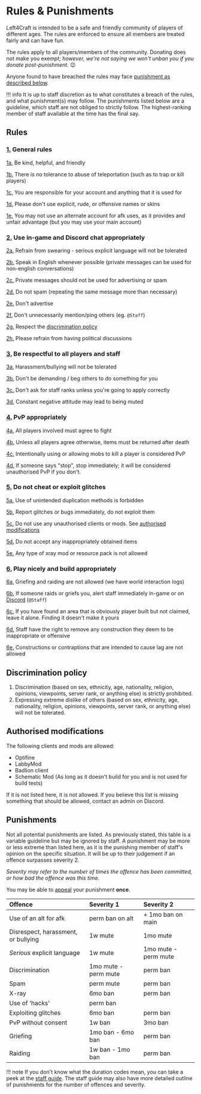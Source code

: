 # Rules & Punishments

Left4Craft is intended to be a safe and friendly community of players of different ages. The rules are enforced to ensure all members are treated fairly and can have fun.

The rules apply to all players/members of the community. Donating does not make you exempt; *however, we're not saying we won't unban you if you donate post-punishment*. :wink:

Anyone found to have breached the rules may face [punishment as described below](#punishments).

!!! info
	It is up to staff discretion as to what constitutes a breach of the rules, and what punishment(s) may follow. The punishments listed below are a guideline, which staff are not obliged to strictly follow. The highest-ranking member of staff available at the time has the final say.

## Rules

<!-- markdownlint is gonna get mad about all of this HTML :P -->
<h3 id="1"><a href="#1">1.</a> General rules</h3>

<span id="1a"><a href="#1a">1a.</a> Be kind, helpful, and friendly</span>

<span id="1b"><a href="#1b">1b.</a> There is no tolerance to abuse of teleportation (such as to trap or kill players)</span>

<span id="1c"><a href="#1c">1c.</a> You are responsible for your account and anything that it is used for</span>

<span id="1d"><a href="#1d">1d.</a> Please don't use explicit, rude, or offensive names or skins</span>

<span id="1e"><a href="#1e">1e.</a> You may not use an alternate account for afk uses, as it provides and unfair advantage (but you may use your main account)</span>

<h3 id="2"><a href="#2">2.</a> Use in-game and Discord chat appropriately</h3>

<span id="2a"><a href="#2a">2a.</a> Refrain from swearing - serious explicit language will not be tolerated</span>

<span id="2b"><a href="#2b">2b.</a> Speak in English whenever possible (private messages can be used for non-english conversations)</span>

<span id="2c"><a href="#2c">2c.</a> Private messages should not be used for advertising or spam</span>

<span id="2d"><a href="#2d">2d.</a> Do not spam (repeating the same message more than necessary)</span>

<span id="2e"><a href="#2e">2e.</a> Don't advertise</span>

<span id="2f"><a href="#2f">2f.</a> Don't unnecessarily mention/ping others (eg. `@Staff`)</span>

<span id="2g"><a href="#2g">2g.</a> Respect the [discrimination policy](#discrimination-policy)</span>

<span id="2h"><a href="#2h">2h.</a> Please refrain from having political discussions</span>


<h3 id="3"><a href="#3">3.</a> Be respectful to all players and staff</h3>

<span id="3a"><a href="#3a">3a.</a> Harassment/bullying will not be tolerated</span>

<span id="3b"><a href="#3b">3b.</a> Don't be demanding / beg others to do something for you</span>

<span id="3c"><a href="#3c">3c.</a> Don't ask for staff ranks unless you're going to apply correctly</span>

<span id="3d"><a href="#3d">3d.</a> Constant negative attitude may lead to being muted</span>


<h3 id="4"><a href="#4">4.</a> PvP appropriately</h3>

<span id="4a"><a href="#4a">4a.</a> All players involved must agree to fight</span>

<span id="4b"><a href="#4b">4b.</a> Unless all players agree otherwise, items must be returned after death</span>

<span id="4c"><a href="#4c">4c.</a> Intentionally using or allowing mobs to kill a player is considered PvP</span>

<span id="4d"><a href="#4d">4d.</a> If someone says "stop", stop immediately; it will be considered unauthorised PvP if you don't.</span>


<h3 id="5"><a href="#5">5.</a> Do not cheat or exploit glitches</h3>

<span id="5a"><a href="#5a">5a.</a> Use of unintended duplication methods is forbidden</span>

<span id="5b"><a href="#b">5b.</a> Report glitches or bugs immediately,  do not exploit them</span>

<span id="5c"><a href="#5c">5c.</a> Do not use any unauthorised clients or mods. See [authorised modifications](#authorised-modifications)</span>

<span id="5d"><a href="#5d">5d.</a> Do not accept any inappropriately obtained items</span>

<span id="5e"><a href="#5e">5e.</a> Any type of xray mod or resource pack is not allowed</span>


<h3 id="6"><a href="#6">6.</a> Play nicely and build appropriately</h3>

<span id="6a"><a href="#6a">6a.</a> Griefing and raiding are not allowed (we have world interaction logs)</span>

<span id="6b"><a href="#6b">6b.</a> If someone raids or griefs you, alert staff immediately in-game or on [Discord](https://discord.left4craft.org) (`@Staff`)</span>

<span id="6c"><a href="#6c">6c.</a> If you have found an area that is obviously player built but not claimed, leave it alone. Finding it doesn't make it yours</span>

<span id="6d"><a href="#6d">6d.</a> Staff have the right to remove any construction they deem to be inappropriate or offensive</span>

<span id="6e"><a href="#6e">6e.</a> Constructions or contraptions that are intended to cause lag are not allowed</span>

## Discrimination policy

1. Discrimination (based on sex, ethnicity, age, nationality, religion, opinions, viewpoints, server rank, or anything else) is strictly prohibited.
2. Expressing extreme dislike of others (based on sex, ethnicity, age, nationality, religion, opinions, viewpoints, server rank, or anything else) will not be tolerated.

## Authorised modifications

The following clients and mods are allowed:

- Optifine
- LabbyMod
- Badlion client
- Schematic Mod (As long as it doesn't build for you and is not used for build tests)

If it is not listed here, it is not allowed. If you believe this list is missing something that should be allowed, contact an admin on Discord.

## Punishments

Not all potential punishments are listed. As previously stated, this table is a variable guideline but may be ignored by staff. A punishment may be more or less extreme than listed here, as it is the punishing member of staff's opinion on the specific situation. It will be up to their judgement if an offence surpasses severity 2.

*Severity may refer to the number of times the offence has been committed, or how bad the offence was this time.*

You may be able to [appeal](https://left4.cf/appeal) your punishment **once**.

| Offence                                 | Severity 1                      | Severity 2                      |
|:----------------------------------------|:--------------------------------|:--------------------------------|
| Use of an alt for afk                   | perm ban on alt                 | + 1mo ban on main               |
| Disrespect, harassment, or bullying     | 1w mute                         | 1mo mute                        |
| *Serious* explicit language             | 1w mute                         | 1mo mute - perm mute
| Discrimination                          | 1mo mute - perm mute            | perm ban                        |
| Spam                                    | perm mute                       | perm ban                        |
| X-ray                                   | 6mo ban                         | perm ban                        |
| Use of 'hacks'                          | perm ban                        |                                 |
| Exploiting glitches                     | 6mo ban                         | perm ban                        |  
| PvP without consent                     | 1w ban                          | 3mo ban                         |
| Griefing                                | 1mo ban - 6mo ban               | perm ban                        |
| Raiding                                 | 1w ban - 1mo ban                | perm ban                        |

!!! note
	If you don't know what the duration codes mean, you can take a peek at the [staff guide](/staff-guide). The staff guide may also have more detailed outline of punishments for the number of offences and severity.
